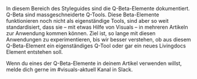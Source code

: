 
In diesem Bereich des Styleguides sind die Q-Beta-Elemente dokumentiert. Q-Beta sind massgeschneiderte Q-Tools. Diese Beta-Elemente funktionieren noch nicht als eigenständige Tools, sind aber so weit standardisiert, dass sie – mit etwas Hilfe von Visuals – in mehreren Artikeln zur Anwendung kommen können. Ziel ist, so lange mit diesen Anwendungen zu experimentieren, bis wir besser verstehen, ob aus diesem Q-Beta-Element ein eigenständiges Q-Tool oder gar ein neues Livingdocs Element entstehen soll. 

Wenn du eines der Q-Beta-Elemente in deinem Artikel verwenden willst, melde dich gerne im #visuals-aktuell Kanal in Slack. 

